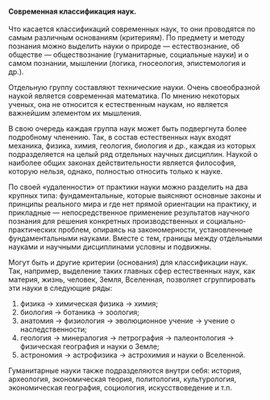 #### Современная классификация наук.

Что касается классификаций современных наук, то они проводятся по cамым различным основаниям (критериям). По предмету и методу
познания можно выделить науки о природе — естествознание, об обществе — обществознание (гуманитарные, социальные науки)
и о самом познании, мышлении (логика, гносеология, эпистемология и др.).

Отдельную группу составляют технические науки. Очень своеобразной наукой является современная математика. По мнению некоторых
ученых, она не относится к естественным наукам, но является важнейшим элементом их мышления.

В свою очередь каждая группа наук может быть подвергнута более
подробному членению. Так, в состав естественных наук входят механика, физика, химия, геология, биология и др., каждая из которых
подразделяется на целый ряд отдельных научных дисциплин. Наукой о
наиболее общих законах действительности является философия, которую нельзя, однако, полностью относить только к науке.

По своей «удаленности» от практики науки можно разделить на два крупных типа: фундаментальные, которые выясняют основные
законы и принципы реального мира и где нет прямой ориентации на практику, и прикладные — непосредственное применение
результатов научного познания для решения конкретных производственных и социально­практических проблем, опираясь на
закономерности, установленные фундаментальными науками. Вместе с тем, границы между отдельными науками и научными
дисциплинами условны и подвижны.

Могут быть и другие критерии (основания) для классификации наук.
Так, например, выделение таких главных сфер естественных наук,
как материя, жизнь, человек, Земля, Вселенная, позволяет сгруппировать эти науки в следующие ряды:

1. физика -> химическая физика -> химия;
2. биология -> ботаника -> зоология;
3. анатомия -> физиология -> эволюционное учение -> учение о наследственности;
4. геология -> минералогия -> петрография -> палеонтология -> физическая география и науки о Земле;
5. астрономия -> астрофизика -> астрохимия и науки о Вселенной.

Гуманитарные науки также подразделяются внутри себя: история,
археология, экономическая теория, политология, культурология,
экономическая география, социология, искусствоведение и т.п.
